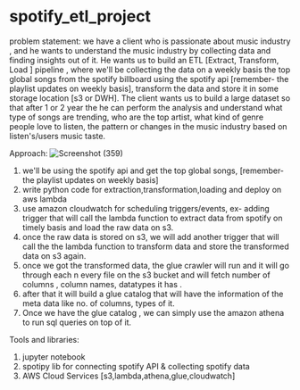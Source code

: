 # spotify_etl_project

problem statement: 
    we have a client who is passionate about music industry , and he wants to understand the music industry by collecting data and finding insights out of it. 
    He wants us to build an ETL [Extract, Transform, Load ] pipeline , where we'll be collecting the data on a weekly basis the top global songs from the spotify billboard using the spotify api [remember- the playlist updates on weekly basis], transform the data and store it in some storage location [s3 or DWH]. The client wants us to build a large dataset  so that after 1 or 2 year the he can perform the analysis and understand what type of songs are trending, who are the top artist, what kind of genre people love to listen, the pattern  or changes in the music industry based on listen's/users  music taste. 
   
Approach:
![Screenshot (359)](https://github.com/Salvik24Bhowal/spotify_etl_project/assets/67736824/9caaafa3-2429-401e-a65f-0e39d06ebcbb)

1. we'll be using the spotify api and get the top global songs, [remember- the playlist updates on weekly basis] 
2. write python code for extraction,transformation,loading and deploy on aws lambda
3. use amazon cloudwatch for scheduling triggers/events, ex- adding trigger that will call the lambda function to extract data from spotify on timely basis and load the raw data on s3.
4. once the raw data is stored on s3, we will add another trigger that will call the  the lambda function to transform data and store the transformed data on s3 again.
5. once we got the transformed data, the glue crawler will run and it will go through each n every file on the s3 bucket and will fetch number of columns , column names, datatypes it has .
6. after that it will build a glue catalog that will have the information of the meta data like no. of columns, types of it.
7. Once we have the glue catalog , we can simply use the amazon athena to run sql queries on top of it.

Tools and libraries:
1. jupyter notebook
2. spotipy lib for connecting spotify API & collecting spotify data
3. AWS Cloud Services [s3,lambda,athena,glue,cloudwatch]
